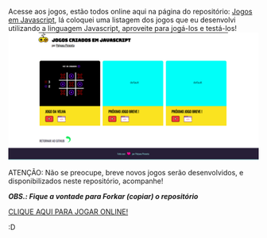 Acesse aos jogos, estão todos online aqui na página do repositório: [Jogos em Javascript][jogos-em-javascript], 
lá coloquei uma listagem dos jogos que eu desenvolvi utilizando a linguagem Javascript, aproveite para jogá-los e testá-los! 
<br>
![Jogue AQUI!](./assets/thumbnail/jogos.png)


ATENÇÃO: Não se preocupe, breve novos jogos serão desenvolvidos, e disponibilizados neste repositório, acompanhe!


***OBS.: Fique a vontade para Forkar (copiar) o repositório***


[CLIQUE AQUI PARA JOGAR ONLINE!][jogos-em-javascript]

:D

[jogos-em-javascript]: https://polyanapimenta.github.io/jogos-em-javascript/
